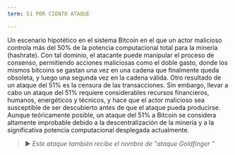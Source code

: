 ```yaml
---
term: 51 POR CIENTO ATAQUE

---
```

Un escenario hipotético en el sistema Bitcoin en el que un actor malicioso controla más del 50% de la potencia computacional total para la minería (hashrate). Con tal dominio, el atacante puede manipular el proceso de consenso, permitiendo acciones maliciosas como el doble gasto, donde los mismos bitcoins se gastan una vez en una cadena que finalmente queda obsoleta, y luego una segunda vez en la cadena válida. Otro resultado de un ataque del 51% es la censura de las transacciones. Sin embargo, llevar a cabo un ataque del 51% requiere considerables recursos financieros, humanos, energéticos y técnicos, y hace que el actor malicioso sea susceptible de ser descubierto antes de que el ataque pueda producirse. Aunque teóricamente posible, un ataque del 51% a Bitcoin se considera altamente improbable debido a la descentralización de la minería y a la significativa potencia computacional desplegada actualmente.

> ► *Este ataque también recibe el nombre de "ataque Goldfinger "*